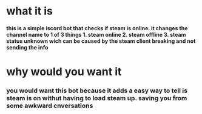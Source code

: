 # what it is
<h4> this is a simple iscord bot that checks if steam is online.
it changes the channel name to 1 of 3 things 
1. steam online
2. steam offline
3. steam status unknown wich can be caused by the steam client breaking and not sending the info </h4>


# why would you want it 

<h3> you would want this bot because it adds a easy way to tell is steam is on withut having to load steam up.
saving you from some awkward cnversations </h3>

